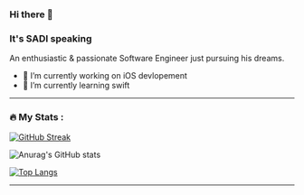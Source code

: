 ### Hi there 👋 
### It's SADI speaking
An enthusiastic & passionate Software Engineer just pursuing his dreams.

- 🔭 I’m currently working on iOS devlopement
- 🌱 I’m currently learning swift
---

### :fire: My Stats :
[![GitHub Streak](http://github-readme-streak-stats.herokuapp.com?user=geek-Shayan&theme=gruvbox&border_radius=20&currStreakNum=EB641F)](https://git.io/streak-stats)

![Anurag's GitHub stats](https://github-readme-stats.vercel.app/api?username=geek-Shayan&show_icons=true&theme=gruvbox&border_radius=20)

[![Top Langs](https://github-readme-stats.vercel.app/api/top-langs/?username=geek-Shayan&theme=gruvbox&border_radius=20)](https://github.com/anuraghazra/github-readme-stats)

---



<!--
[![GitHub Streak](http://github-readme-streak-stats.herokuapp.com?user=geek-Shayan&theme=dark&hide_border=true)](https://git.io/streak-stats)
-->
<!--
](https://git.io/streak-stats)
](https://github.com/anuraghazra/github-readme-stats)
-->

<!--
[![GitHub Streak](http://github-readme-streak-stats.herokuapp.com?user=geek-Shayan&theme=gruvbox-duo&hide_border=true&border_radius=20)](https://git.io/streak-stats)
-->






<!--
**geek-Shayan/geek-Shayan** is a ✨ _special_ ✨ repository because its `README.md` (this file) appears on your GitHub profile.

Here are some ideas to get you started:

- 🔭 I’m currently working on ...
- 🌱 I’m currently learning ...
- 👯 I’m looking to collaborate on ...
- 🤔 I’m looking for help with ...
- 💬 Ask me about ...
- 📫 How to reach me: ...
- 😄 Pronouns: ...
- ⚡ Fun fact: ...


-->
